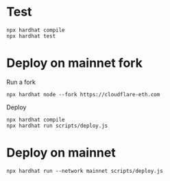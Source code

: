 # Test

```shell
npx hardhat compile
npx hardhat test
```

# Deploy on mainnet fork

Run a fork
```shell
npx hardhat node --fork https://cloudflare-eth.com
```

Deploy 
```shell
npx hardhat compile
npx hardhat run scripts/deploy.js
```

# Deploy on mainnet

```shell
npx hardhat run --network mainnet scripts/deploy.js
```

